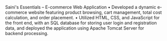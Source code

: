 Saini's Essentials – E-commerce Web Application
• Developed a dynamic e-commerce website featuring product browsing, cart management, total cost calculation, and order placement.
• Utilized HTML, CSS, and JavaScript for the front end, with an SQL database for storing user login and registration data, and deployed the application using Apache Tomcat Server for backend processing.
